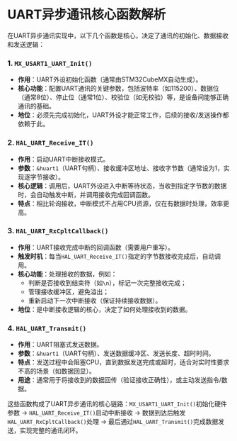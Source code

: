 # UART异步通讯核心函数解析

在UART异步通讯实现中，以下几个函数是核心，决定了通讯的初始化、数据接收和发送逻辑：


### 1. `MX_USART1_UART_Init()`
- **作用**：UART外设初始化函数（通常由STM32CubeMX自动生成）。
- **核心功能**：配置UART通讯的关键参数，包括波特率（如115200）、数据位（通常8位）、停止位（通常1位）、校验位（如无校验）等，是设备间能够正确通讯的基础。
- **地位**：必须先完成初始化，UART外设才能正常工作，后续的接收/发送操作都依赖于此。


### 2. `HAL_UART_Receive_IT()`
- **作用**：启动UART中断接收模式。
- **参数**：`&huart1`（UART句柄）、接收缓冲区地址、接收字节数（通常设为1，实现逐字节接收）。
- **核心逻辑**：调用后，UART外设进入中断等待状态，当收到指定字节数的数据时，会自动触发中断，并调用接收完成回调函数。
- **特点**：相比轮询接收，中断模式不占用CPU资源，仅在有数据时处理，效率更高。


### 3. `HAL_UART_RxCpltCallback()`
- **作用**：UART接收完成中断的回调函数（需要用户重写）。
- **触发时机**：每当`HAL_UART_Receive_IT()`指定的字节数接收完成后，自动调用。
- **核心功能**：处理接收的数据，例如：
  - 判断是否接收到结束符（如`\n`），标记一次完整接收完成；
  - 管理接收缓冲区，避免溢出；
  - 重新启动下一次中断接收（保证持续接收数据）。
- **地位**：是中断接收逻辑的核心，决定了如何处理接收到的数据。


### 4. `HAL_UART_Transmit()`
- **作用**：UART阻塞式发送数据。
- **参数**：`&huart1`（UART句柄）、发送数据缓冲区、发送长度、超时时间。
- **特点**：发送过程中会阻塞CPU，直到数据发送完成或超时，适合对实时性要求不高的场景（如数据回显）。
- **用途**：通常用于将接收到的数据回传（验证接收正确性），或主动发送指令/数据。


这些函数构成了UART异步通讯的核心链路：`MX_USART1_UART_Init()`初始化硬件参数 → `HAL_UART_Receive_IT()`启动中断接收 → 数据到达后触发`HAL_UART_RxCpltCallback()`处理 → 最后通过`HAL_UART_Transmit()`完成数据发送，实现完整的通讯闭环。